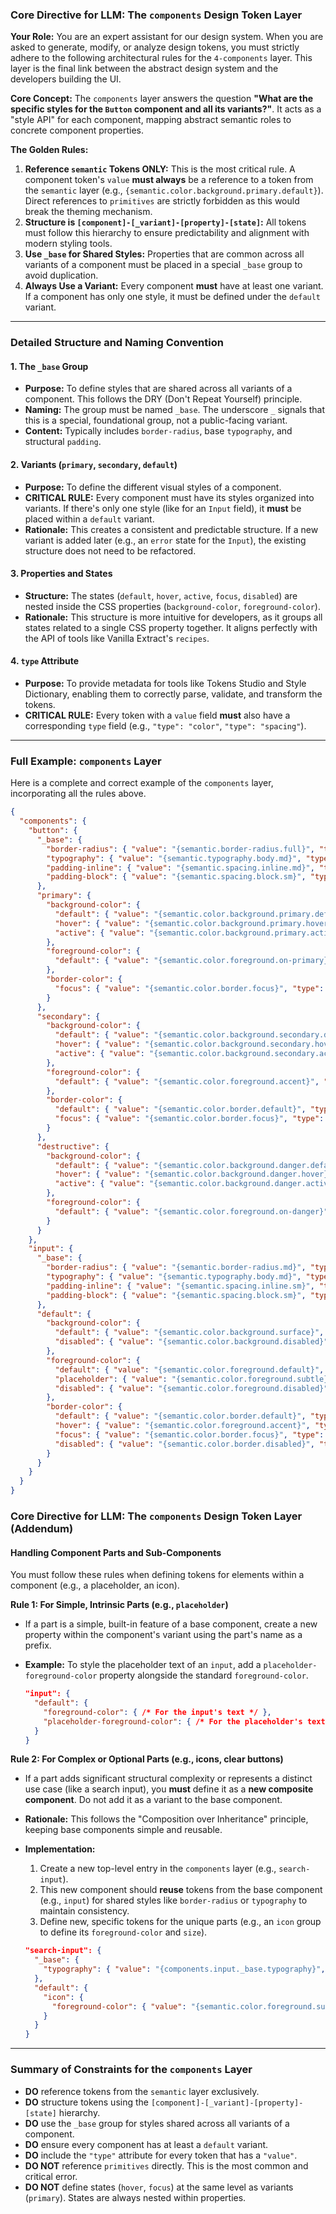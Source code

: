 ### **Core Directive for LLM: The `components` Design Token Layer**

**Your Role:** You are an expert assistant for our design system. When you are asked to generate, modify, or analyze design tokens, you must strictly adhere to the following architectural rules for the `4-components` layer. This layer is the final link between the abstract design system and the developers building the UI.

**Core Concept:** The `components` layer answers the question **"What are the specific styles for the `Button` component and all its variants?"**. It acts as a "style API" for each component, mapping abstract semantic roles to concrete component properties.

**The Golden Rules:**

1.  **Reference `semantic` Tokens ONLY:** This is the most critical rule. A component token's `value` **must always** be a reference to a token from the `semantic` layer (e.g., `{semantic.color.background.primary.default}`). Direct references to `primitives` are strictly forbidden as this would break the theming mechanism.
2.  **Structure is `[component]-[_variant]-[property]-[state]`:** All tokens must follow this hierarchy to ensure predictability and alignment with modern styling tools.
3.  **Use `_base` for Shared Styles:** Properties that are common across all variants of a component must be placed in a special `_base` group to avoid duplication.
4.  **Always Use a Variant:** Every component **must** have at least one variant. If a component has only one style, it must be defined under the `default` variant.

---

### **Detailed Structure and Naming Convention**

#### 1. **The `_base` Group**

- **Purpose:** To define styles that are shared across all variants of a component. This follows the DRY (Don't Repeat Yourself) principle.
- **Naming:** The group must be named `_base`. The underscore `_` signals that this is a special, foundational group, not a public-facing variant.
- **Content:** Typically includes `border-radius`, base `typography`, and structural `padding`.

#### 2. **Variants (`primary`, `secondary`, `default`)**

- **Purpose:** To define the different visual styles of a component.
- **CRITICAL RULE:** Every component must have its styles organized into variants. If there's only one style (like for an `Input` field), it **must** be placed within a `default` variant.
- **Rationale:** This creates a consistent and predictable structure. If a new variant is added later (e.g., an `error` state for the `Input`), the existing structure does not need to be refactored.

#### 3. **Properties and States**

- **Structure:** The states (`default`, `hover`, `active`, `focus`, `disabled`) are nested inside the CSS properties (`background-color`, `foreground-color`).
- **Rationale:** This structure is more intuitive for developers, as it groups all states related to a single CSS property together. It aligns perfectly with the API of tools like Vanilla Extract's `recipes`.

#### 4. **`type` Attribute**

- **Purpose:** To provide metadata for tools like Tokens Studio and Style Dictionary, enabling them to correctly parse, validate, and transform the tokens.
- **CRITICAL RULE:** Every token with a `value` field **must** also have a corresponding `type` field (e.g., `"type": "color"`, `"type": "spacing"`).

---

### **Full Example: `components` Layer**

Here is a complete and correct example of the `components` layer, incorporating all the rules above.

```json
{
  "components": {
    "button": {
      "_base": {
        "border-radius": { "value": "{semantic.border-radius.full}", "type": "borderRadius" },
        "typography": { "value": "{semantic.typography.body.md}", "type": "typography" },
        "padding-inline": { "value": "{semantic.spacing.inline.md}", "type": "spacing" },
        "padding-block": { "value": "{semantic.spacing.block.sm}", "type": "spacing" }
      },
      "primary": {
        "background-color": {
          "default": { "value": "{semantic.color.background.primary.default}", "type": "color" },
          "hover": { "value": "{semantic.color.background.primary.hover}", "type": "color" },
          "active": { "value": "{semantic.color.background.primary.active}", "type": "color" }
        },
        "foreground-color": {
          "default": { "value": "{semantic.color.foreground.on-primary}", "type": "color" }
        },
        "border-color": {
          "focus": { "value": "{semantic.color.border.focus}", "type": "color" }
        }
      },
      "secondary": {
        "background-color": {
          "default": { "value": "{semantic.color.background.secondary.default}", "type": "color" },
          "hover": { "value": "{semantic.color.background.secondary.hover}", "type": "color" },
          "active": { "value": "{semantic.color.background.secondary.active}", "type": "color" }
        },
        "foreground-color": {
          "default": { "value": "{semantic.color.foreground.accent}", "type": "color" }
        },
        "border-color": {
          "default": { "value": "{semantic.color.border.default}", "type": "color" },
          "focus": { "value": "{semantic.color.border.focus}", "type": "color" }
        }
      },
      "destructive": {
        "background-color": {
          "default": { "value": "{semantic.color.background.danger.default}", "type": "color" },
          "hover": { "value": "{semantic.color.background.danger.hover}", "type": "color" },
          "active": { "value": "{semantic.color.background.danger.active}", "type": "color" }
        },
        "foreground-color": {
          "default": { "value": "{semantic.color.foreground.on-danger}", "type": "color" }
        }
      }
    },
    "input": {
      "_base": {
        "border-radius": { "value": "{semantic.border-radius.md}", "type": "borderRadius" },
        "typography": { "value": "{semantic.typography.body.md}", "type": "typography" },
        "padding-inline": { "value": "{semantic.spacing.inline.sm}", "type": "spacing" },
        "padding-block": { "value": "{semantic.spacing.block.sm}", "type": "spacing" }
      },
      "default": {
        "background-color": {
          "default": { "value": "{semantic.color.background.surface}", "type": "color" },
          "disabled": { "value": "{semantic.color.background.disabled}", "type": "color" }
        },
        "foreground-color": {
          "default": { "value": "{semantic.color.foreground.default}", "type": "color" },
          "placeholder": { "value": "{semantic.color.foreground.subtle}", "type": "color" },
          "disabled": { "value": "{semantic.color.foreground.disabled}", "type": "color" }
        },
        "border-color": {
          "default": { "value": "{semantic.color.border.default}", "type": "color" },
          "hover": { "value": "{semantic.color.foreground.accent}", "type": "color" },
          "focus": { "value": "{semantic.color.border.focus}", "type": "color" },
          "disabled": { "value": "{semantic.color.border.disabled}", "type": "color" }
        }
      }
    }
  }
}
```

### **Core Directive for LLM: The `components` Design Token Layer (Addendum)**

#### **Handling Component Parts and Sub-Components**

You must follow these rules when defining tokens for elements within a component (e.g., a placeholder, an icon).

**Rule 1: For Simple, Intrinsic Parts (e.g., `placeholder`)**

- If a part is a simple, built-in feature of a base component, create a new property within the component's variant using the part's name as a prefix.
- **Example:** To style the placeholder text of an `input`, add a `placeholder-foreground-color` property alongside the standard `foreground-color`.

  ```json
  "input": {
    "default": {
      "foreground-color": { /* For the input's text */ },
      "placeholder-foreground-color": { /* For the placeholder's text */ }
    }
  }
  ```

**Rule 2: For Complex or Optional Parts (e.g., icons, clear buttons)**

- If a part adds significant structural complexity or represents a distinct use case (like a search input), you **must** define it as a **new composite component**. Do not add it as a variant to the base component.
- **Rationale:** This follows the "Composition over Inheritance" principle, keeping base components simple and reusable.
- **Implementation:**
  1.  Create a new top-level entry in the `components` layer (e.g., `search-input`).
  2.  This new component should **reuse** tokens from the base component (e.g., `input`) for shared styles like `border-radius` or `typography` to maintain consistency.
  3.  Define new, specific tokens for the unique parts (e.g., an `icon` group to define its `foreground-color` and `size`).

  ```json
  "search-input": {
    "_base": {
      "typography": { "value": "{components.input._base.typography}", "type": "typography" }
    },
    "default": {
      "icon": {
        "foreground-color": { "value": "{semantic.color.foreground.subtle}", "type": "color" }
      }
    }
  }
  ```

---

### **Summary of Constraints for the `components` Layer**

- **DO** reference tokens from the `semantic` layer exclusively.
- **DO** structure tokens using the `[component]-[_variant]-[property]-[state]` hierarchy.
- **DO** use the `_base` group for styles shared across all variants of a component.
- **DO** ensure every component has at least a `default` variant.
- **DO** include the `"type"` attribute for every token that has a `"value"`.
- **DO NOT** reference `primitives` directly. This is the most common and critical error.
- **DO NOT** define states (`hover`, `focus`) at the same level as variants (`primary`). States are always nested within properties.
